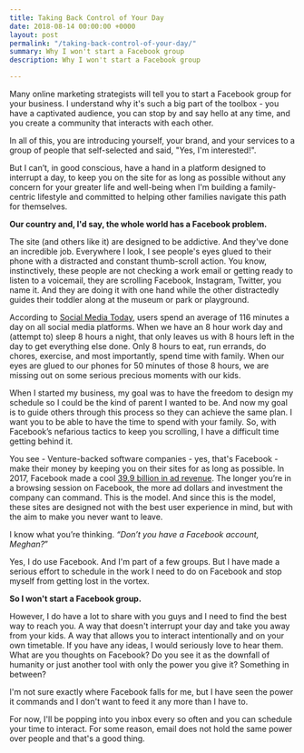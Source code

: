```yaml
---
title: Taking Back Control of Your Day
date: 2018-08-14 00:00:00 +0000
layout: post
permalink: "/taking-back-control-of-your-day/"
summary: Why I won't start a Facebook group
description: Why I won't start a Facebook group

---
```

Many online marketing strategists will tell you to start a Facebook group for your business. I understand why it's such a big part of the toolbox - you have a captivated audience, you can stop by and say hello at any time, and you create a community that interacts with each other.

In all of this, you are introducing yourself, your brand, and your services to a group of people that self-selected and said, "Yes, I'm interested!".

But I can’t, in good conscious, have a hand in a platform designed to interrupt a day, to keep you on the site for as long as possible without any concern for your greater life and well-being when I'm building a family-centric lifestyle and committed to helping other families navigate this path for themselves.

**Our country and, I'd say, the whole world has a Facebook problem.**

The site (and others like it) are designed to be addictive. And they've done an incredible job. Everywhere I look, I see people's eyes glued to their phone with a distracted and constant thumb-scroll action. You know, instinctively, these people are not checking a work email or getting ready to listen to a voicemail, they are scrolling Facebook, Instagram, Twitter, you name it. And they are doing it with one hand while the other distractedly guides their toddler along at the museum or park or playground.

According to [Social Media Today](https://www.socialmediatoday.com/marketing/how-much-time-do-people-spend-social-media-infographic), users spend an average of 116 minutes a day on all social media platforms. When we have an 8 hour work day and (attempt to) sleep 8 hours a night, that only leaves us with 8 hours left in the day to get everything else done. Only 8 hours to eat, run errands, do chores, exercise, and most importantly, spend time with family. When our eyes are glued to our phones for 50 minutes of those 8 hours, we are missing out on some serious precious moments with our kids.

When I started my business, my goal was to have the freedom to design my schedule so I could be the kind of parent I wanted to be. And now my goal is to guide others through this process so they can achieve the same plan. I want you to be able to have the time to spend with your family. So, with Facebook’s nefarious tactics to keep you scrolling, I have a difficult time getting behind it.

You see - Venture-backed software companies - yes, that's Facebook - make their money by keeping you on their sites for as long as possible. In 2017, Facebook made a cool [39.9 billion in ad revenue](https://www.nbcnews.com/card/facebook-made-39-9-billion-ad-revenue-2017-n864576). The longer you’re in a browsing session on Facebook, the more ad dollars and investment the company can command. This is the model. And since this is the model, these sites are designed not with the best user experience in mind, but with the aim to make you never want to leave.

I know what you’re thinking. _“Don’t you have a Facebook account, Meghan?_”

Yes, I do use Facebook. And I'm part of a few groups. But I have made a serious effort to schedule in the work I need to do on Facebook and stop myself from getting lost in the vortex.

**So I won't start a Facebook group.**

However, I do have a lot to share with you guys and I need to find the best way to reach you. A way that doesn't interrupt your day and take you away from your kids. A way that allows you to interact intentionally and on your own timetable. If you have any ideas, I would seriously love to hear them. What are you thoughts on Facebook? Do you see it as the downfall of humanity or just another tool with only the power you give it? Something in between?

I'm not sure exactly where Facebook falls for me, but I have seen the power it commands and I don't want to feed it any more than I have to.

For now, I'll be popping into you inbox every so often and you can schedule your time to interact. For some reason, email does not hold the same power over people and that's a good thing.